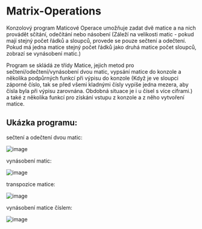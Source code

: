 # Matrix-Operations
Konzolový program Maticové Operace umožňuje zadat dvě matice a na nich provádět sčítání, odečítání nebo násobení (Záleží na velikosti matic - pokud mají stejný počet řádků a sloupců, provede se pouze sečtení a odečtení. Pokud má jedna matice stejný počet řádků jako druhá matice počet sloupců, zobrazí se vynásobení matic.)

Program se skládá ze třídy Matice, jejich metod pro sečtení/odečtení/vynásobení dvou matic, vypsání matice do konzole a několika podpůrných funkcí při výpisu do konzole (Když je ve sloupci záporné číslo, tak se před všemi kladnými čísly vypíše jedna mezera, aby čísla byla při výpisu zarovnána. Obdobná situace je i u čísel s více ciframi.) a také z několika funkcí pro získání vstupu z konzole a z něho vytvoření matice.

## Ukázka programu:

sečtení a odečtení dvou matic:

![image](https://user-images.githubusercontent.com/108635114/184431197-f740e2fa-b7d4-47b2-bf8f-d340e50c4ed9.png)

vynásobení matic:

![image](https://user-images.githubusercontent.com/108635114/184351064-5056a10d-dce9-484e-ab90-959399912c8d.png)

transpozice matice:

![image](https://user-images.githubusercontent.com/108635114/184348093-15f7b948-64f6-4d85-b950-907e66f79280.png)

vynásobení matice číslem:

![image](https://user-images.githubusercontent.com/108635114/184350352-c6a6c141-9774-4b60-9d83-a379a80daf62.png)
